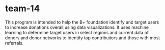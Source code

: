 # team-14

This program is intended to help the B+ foundation identify and target users to increase donations overall using data visualizations. It uses machine learning to determine target users in select regions and current data of donors and donor networks to identify top contribuitors and those with most referrals. 
